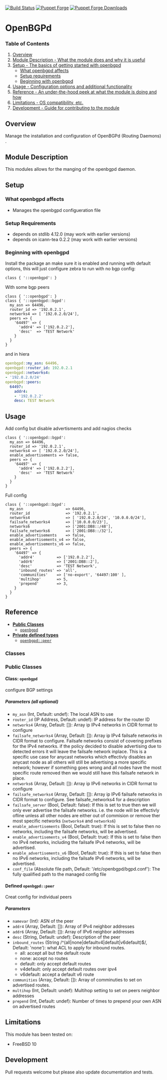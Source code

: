 [![Build Status](https://travis-ci.org/icann-dns/puppet-openbgpd.svg?branch=master)](https://travis-ci.org/icann-dns/puppet-openbgpd)
[![Puppet Forge](https://img.shields.io/puppetforge/v/icann/openbgpd.svg?maxAge=2592000)](https://forge.puppet.com/icann/openbgpd)
[![Puppet Forge Downloads](https://img.shields.io/puppetforge/dt/icann/openbgpd.svg?maxAge=2592000)](https://forge.puppet.com/icann/openbgpd)
# OpenBGPd

### Table of Contents

1. [Overview](#overview)
2. [Module Description - What the module does and why it is useful](#module-description)
3. [Setup - The basics of getting started with openbgpd](#setup)
    * [What openbgpd affects](#what-openbgpd-affects)
    * [Setup requirements](#setup-requirements)
    * [Beginning with openbgpd](#beginning-with-openbgpd)
4. [Usage - Configuration options and additional functionality](#usage)
5. [Reference - An under-the-hood peek at what the module is doing and how](#reference)
5. [Limitations - OS compatibility, etc.](#limitations)
6. [Development - Guide for contributing to the module](#development)

## Overview

Manage the installation and configuration of OpenBGPd (Routing Daemons) .

## Module Description

This modules allows for the manging of the openbgpd daemon.

## Setup

### What openbgpd affects

* Manages the openbgpd configueration file 

### Setup Requirements

* depends on stdlib 4.12.0 (may work with earlier versions)
* depends on icann-tea 0.2.2 (may work with earlier versions)

### Beginning with openbgpd

Install the package an make sure it is enabled and running with default options, this will just configure zebra to run with no bgp config:

```puppet 
class { '::openbgpd': }
```

With some bgp peers

```puppet
class { '::openbgpd': }
class { '::openbgpd::bgpd':
  my_asn => 64496,
  router_id => '192.0.2.1',
  networks4 => [ '192.0.2.0/24'],
  peers => {
    '64497' => {
      'addr4' => ['192.0.2.2'],
      'desc'  => 'TEST Network'
    }
  }
}  
```

and in hiera

```yaml
openbgpd::my_asn: 64496,
openbgpd::router_id: 192.0.2.1
openbgpd::networks4:
- '192.0.2.0/24'
openbgpd::peers:
  64497:
    addr4:
    - '192.0.2.2'
    desc: TEST Network
```

## Usage

Add config but disable advertisments and add nagios checks

```puppet
class { '::openbgpd::bgpd':
  my_asn => 64496,
  router_id => '192.0.2.1',
  networks4 => [ '192.0.2.0/24'],
  enable_advertisements => false,
  peers => {
    '64497' => {
      'addr4' => ['192.0.2.2'],
      'desc'  => 'TEST Network'
    }
  }
}  
```

Full config

```puppet
class { '::openbgpd::bgpd':
  my_asn                   => 64496,
  router_id                => '192.0.2.1',
  networks4                => [ '192.0.2.0/24', '10.0.0.0/24'],
  failsafe_networks4       => ['10.0.0.0/23'],
  networks6                => ['2001:DB8::/48'],
  failsafe_networks6       => ['2001:DB8::/32'],
  enable_advertisements    => false,
  enable_advertisements_v4 => false,
  enable_advertisements_v6 => false,
  peers => {
    '64497' => {
      'addr4'          => ['192.0.2.2'],
      'addr6'          => ['2001:DB8::2'],
      'desc'           => 'TEST Network',
      'inbound_routes' => 'all',
      'communities'    => ['no-export', '64497:100' ],
      'multihop'       => 5,
      'prepend'        => 3,
    }
  }
}  
```

## Reference


- [**Public Classes**](#public-classes)
    - [`openbgpd`](#class-openbgpd)
- [**Private defined types**](#private-defined-types)
    - [`openbgpd::peer`](#class-openbgpdbgpdpeer)

### Classes

### Public Classes

#### Class: `openbgpd`
  configure BGP settings
  
##### Parameters (all optional)

* `my_asn` (Int, Default: undef): The local ASN to use
* `router_id` (IP Address, Default: undef): IP address for the router ID
* `networks4` (Array, Default: []): Array ip IPv4 networks in CIDR format to configure
* `failsafe_networks4` (Array, Default: []): Array ip IPv4 failsafe networks in CIDR format to configure.  Failsafe networks consist of covering prefixes for the IPv4 networks.  if the policy decided to disable advertising due to detected errors it will leave the failsafe network inplace.  This is a specific use case for anycast networks which effectivly disables an anycast node as all others will still be advertising a more specific network; however if something goes wrong and all nodes have the most specific route removed then we would still have this failsafe network in place.  
* `networks6` (Array, Default: []): Array ip IPv6 networks in CIDR format to configure
* `failsafe_networks4` (Array, Default: []): Array ip IPv6 failsafe networks in CIDR format to configure.  See failsafe_networks4 for a description
* `failsafe_server` (Bool, Default: false): If this is set to true then we will only ever advertise the failsafe networks.  i.e. the node will be effectivly ofline unless all other nodes are either out of commision or remove ther most specific networks (`networks4` and `networks6`)
* `enable_advertisements` (Bool, Default: true): If this is set to false then no networks, including the failsafe networks, will be advertised.
* `enable_advertisements_v4` (Bool, Default: true): If this is set to false then no IPv4 networks, including the failsafe IPv4 networks, will be advertised.
* `enable_advertisements_v6` (Bool, Default: true): If this is set to false then no IPv6 networks, including the failsafe IPv6 networks, will be advertised.
* `conf_file` (Absolute file path, Default: '/etc/openbgpd/bgpd.conf'): The fully qualified path to the managed config file


#### Defined `openbgpd::peer`

Creat config for individual peers

##### Parameters 

* `namevar` (Int): ASN of the peer
* `addr4` (Array, Default: []): Array of IPv4 neighbor addresses
* `addr6` (Array, Default: []): Array of IPv6 neighbor addresses
* `desc` (String, Default: undef): Description of the peer
* `inbound_routes` (String /^(all|none|defaultv4|default|v6default)$/, Default: 'none'): what ACL to apply for inbound routes.  
    * all: accept all but the default route
    * none: accept no routes
    * default: only accept default routes
    * v4default: only accept default routes over ipv4
    * v6default: accept a default v6 route
* `communities` (Array, Default: []): Array of comminuties to set on advertised routes.
* `multihop` (Int, Default: undef): Multihop setting to set on peers neighbor addresses
* `prepend` (Int, Default: undef): Number of times to prepend your own ASN on advertised routes

## Limitations

This module has been tested on:

* FreeBSD 10

## Development

Pull requests welcome but please also update documentation and tests.
